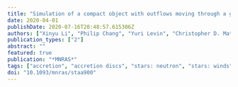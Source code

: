 ```yaml
---
title: "Simulation of a compact object with outflows moving through a gaseous background"
date: 2020-04-01
publishDate: 2020-07-16T20:48:57.615306Z
authors: ["Xinyu Li", "Philip Chang", "Yuri Levin", "Christopher D. Matzner", "Philip J. Armitage"]
publication_types: ["2"]
abstract: ""
featured: true
publication: "*MNRAS*"
tags: ["accretion", "accretion discs", "stars: neutron", "stars: winds", "outflows", "Astrophysics - High Energy Astrophysical Phenomena"]
doi: "10.1093/mnras/staa900"
---
```


